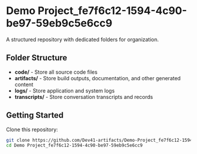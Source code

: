 # Demo Project_fe7f6c12-1594-4c90-be97-59eb9c5e6cc9
A structured repository with dedicated folders for organization.

## Folder Structure

- **code/** - Store all source code files
- **artifacts/** - Store build outputs, documentation, and other generated content
- **logs/** - Store application and system logs
- **transcripts/** - Store conversation transcripts and records

## Getting Started

Clone this repository:
```bash
git clone https://github.com/Dev41-artifacts/Demo-Project_fe7f6c12-1594-4c90-be97-59eb9c5e6cc9
cd Demo Project_fe7f6c12-1594-4c90-be97-59eb9c5e6cc9
```
